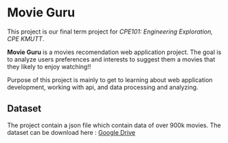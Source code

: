 # Movie Guru

This project is our final term project for *CPE101: Engineering Exploration, CPE KMUTT*.

**Movie Guru** is a movies recomendation web application project. The goal is to analyze users preferences and interests to suggest them a movies that they likely to enjoy watching!!

Purpose of this project is mainly to get to learning about web application development, working with api, and data processing and analyzing.


## Dataset

The project contain a json file which contain data of over 900k movies. The dataset can be download here : [Google Drive](https://drive.google.com/drive/folders/1_Qi6PGU9Mk1rhum-o--3LhKuXEIXWGO6?usp=sharing)

